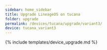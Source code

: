 ```yaml
---
sidebar: home_sidebar
title: Upgrade LineageOS on tucana
folder: upgrade
permalink: /devices/tucana/upgrade/variant3/
device: tucana_variant3
---
```

{% include templates/device_upgrade.md %}
